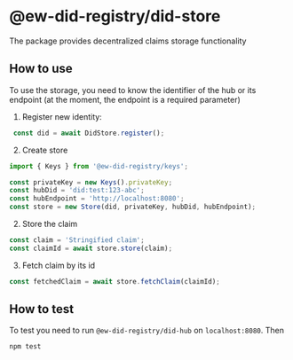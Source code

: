 # @ew-did-registry/did-store

The package provides decentralized claims storage functionality

## How to use

To use the storage, you need to know the identifier of the hub or its endpoint
 (at the moment, the endpoint is a required parameter)
 
 1. Register new identity:
 
``` javascript
 const did = await DidStore.register();
```

 2. Create store
 ```javascript
 import { Keys } from '@ew-did-registry/keys'; 
 
 const privateKey = new Keys().privateKey; 
 const hubDid = 'did:test:123-abc'; 
 const hubEndpoint = 'http://localhost:8080'; 
 const store = new Store(did, privateKey, hubDid, hubEndpoint); 
 ```
 
 2. Store the claim
 ```javascript
 const claim = 'Stringified claim';
 const claimId = await store.store(claim);
 ```
 3. Fetch claim by its id
 ```javascript
 const fetchedClaim = await store.fetchClaim(claimId);
 ```
 
 ## How to test
 
 To test you need to run `@ew-did-registry/did-hub` on `localhost:8080`.
 Then 
 ```bash
 npm test
 ```

